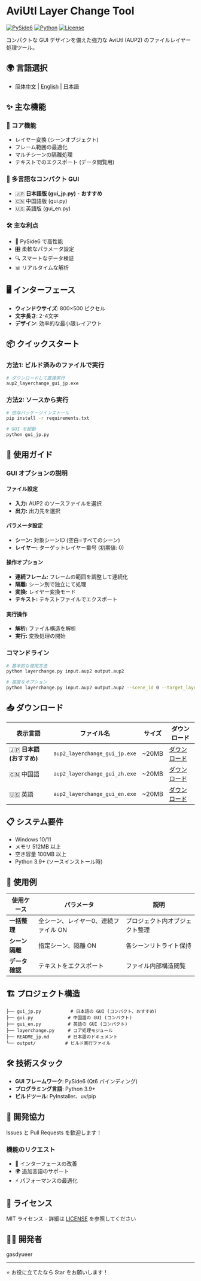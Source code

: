 # AviUtl Layer Change Tool

[![PySide6](https://img.shields.io/badge/PySide6-6.6.2-green)](https://pypi.org/project/PySide6/)
[![Python](https://img.shields.io/badge/Python-3.9%2B-blue)](https://www.python.org/)
[![License](https://img.shields.io/badge/License-MIT-yellow)](LICENSE)

コンパクトな GUI デザインを備えた強力な AviUtl (AUP2) のファイルレイヤー処理ツール。

## 🌍 言語選択
- [简体中文](./README.md) | [English](./README_en.md) | [日本語](./README_jp.md)

## ✨ 主な機能

### 🎯 コア機能
- レイヤー変換 (シーンオブジェクト)
- フレーム範囲の最適化
- マルチシーンの隔離処理
- テキストでのエクスポート (データ閲覧用)

### 🎨 多言語なコンパクト GUI
- 🇯🇵 **日本語版 (gui_jp.py)** - **おすすめ**
- 🇨🇳 中国語版 (gui.py)
- 🇺🇸 英語版 (gui_en.py)

### 🛠️ 主な利点
- 🚀 PySide6 で高性能
- 🎛️ 柔軟なパラメータ設定
- 🔍 スマートなデータ検証
- 📊 リアルタイムな解析

## 🖥️ インターフェース
- **ウィンドウサイズ**: 800×500 ピクセル
- **文字長さ**: 2-4文字
- **デザイン**: 効率的な最小限レイアウト

## 📦 クイックスタート

### 方法1: ビルド済みのファイルで実行
```bash
# ダウンロードして直接実行
aup2_layerchange_gui_jp.exe
```

### 方法2: ソースから実行
```bash
# 依存パッケージインストール
pip install -r requirements.txt

# GUI を起動
python gui_jp.py
```

## 🚀 使用ガイド

### GUI オプションの説明

#### ファイル設定
- **入力:** AUP2 のソースファイルを選択
- **出力:** 出力先を選択

#### パラメータ設定
- **シーン:** 対象シーンID (空白=すべてのシーン)
- **レイヤー:** ターゲットレイヤー番号 (初期値: 0)

#### 操作オプション
- **連続フレーム:** フレームの範囲を調整して連続化
- **隔離:** シーン別で独立にて処理
- **変換:** レイヤー変換モード
- **テキスト:** テキストファイルでエクスポート

#### 実行操作
- **解析:** ファイル構造を解析
- **実行:** 変換処理の開始

### コマンドライン
```bash
# 基本的な使用方法
python layerchange.py input.aup2 output.aup2

# 高度なオプション
python layerchange.py input.aup2 output.aup2 --scene_id 0 --target_layer 1 --adjust_frames
```

## 📥 ダウンロード

| 表示言語 | ファイル名 | サイズ | ダウンロード |
|---------|----------|------|------------|
| 🇯🇵 **日本語 (おすすめ)** | `aup2_layerchange_gui_jp.exe` | ~20MB | [ダウンロード]() |
| 🇨🇳 中国語 | `aup2_layerchange_gui_zh.exe` | ~20MB | [ダウンロード]() |
| 🇺🇸 英語 | `aup2_layerchange_gui_en.exe` | ~20MB | [ダウンロード]() |

## 📋 システム要件

- Windows 10/11
- メモリ 512MB 以上
- 空き容量 100MB 以上
- Python 3.9+ (ソースインストール時)

## 🎯 使用例

| 使用ケース | パラメータ | 説明 |
|----------|-----------|------|
| **一括整理** | 全シーン、レイヤー0、連続ファイル ON | プロジェクト内オブジェクト整理 |
| **シーン隔離** | 指定シーン、隔離 ON | 各シーンリトライト保持 |
| **データ確認** | テキストをエクスポート | ファイル内部構造閲覧 |

## 🏗️ プロジェクト構造

```
├── gui_jp.py           # 日本語の GUI (コンパクト、おすすめ)
├── gui.py             # 中国語の GUI (コンパクト)
├── gui_en.py          # 英語の GUI (コンパクト)
├── layerchange.py     # コア処理モジュール
├── README_jp.md       # 日本語のドキュメント
└── output/           # ビルド実行ファイル
```

## 🛠️ 技術スタック

- **GUI フレームワーク**: PySide6 (Qt6 バインディング)
- **プログラミング言語**: Python 3.9+
- **ビルドツール**: PyInstaller、uv/pip

## 🤝 開発協力

Issues と Pull Requests を歓迎します！

### 機能のリクエスト
- 🔧 インターフェースの改善
- 🌍 追加言語のサポート
- ⚡ パフォーマンスの最適化

## 📄 ライセンス

MIT ライセンス - 詳細は [LICENSE](LICENSE) を参照してください

## 👨‍💻 開発者

gasdyueer

---

⭐ お役に立てたなら Star をお願いします！
